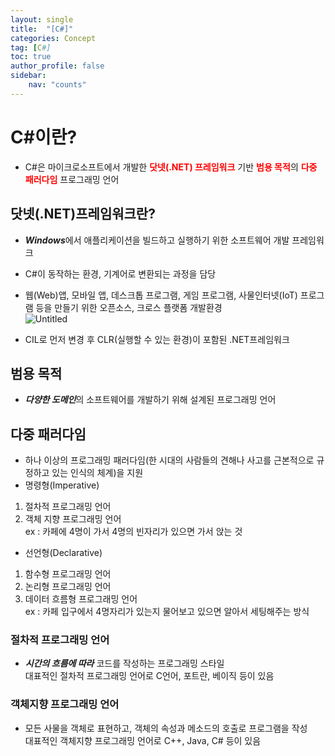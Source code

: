 ```yaml
---
layout: single
title:  "[C#]"
categories: Concept
tag: [C#]
toc: true
author_profile: false
sidebar:
    nav: "counts"
---
```


# C#이란?  
- C#은 마이크로소프트에서 개발한 <span style="color:red">**닷넷(.NET) 프레임워크**</span> 기반 <span style="color:red">**범용 목적**</span>의 <span style="color:red">**다중 패러다임** </span>프로그래밍 언어    
  
    
## 닷넷(.NET)프레임워크란?  
- ***Windows***에서 애플리케이션을 빌드하고 실행하기 위한 소프트웨어 개발 프레임워크  
- C#이 동작하는 환경, 기계어로 변환되는 과정을 담당  
- 웹(Web)앱, 모바일 앱, 데스크톱 프로그램, 게임 프로그램, 사물인터넷(IoT) 프로그램 등을 만들기 위한 오픈소스, 크로스 플랫폼 개발환경  
![Untitled](https://github.com/user-attachments/assets/3263f333-fbf6-47d8-a798-a2a39e50deef)
  
- CIL로 먼저 변경 후 CLR(실행할 수 있는 환경)이 포함된 .NET프레임워크  
  
    
## 범용 목적  
- ***다양한 도메인***의 소프트웨어를 개발하기 위해 설계된 프로그래밍 언어  
  
## 다중 패러다임  
- 하나 이상의 프로그래밍 패러다임(한 시대의 사람들의 견해나 사고를 근본적으로 규정하고 있는 인식의 체계)을 지원  
- 명령형(Imperative)  
1. 절차적 프로그래밍 언어  
2. 객체 지향 프로그래밍 언어  
ex : 카페에 4명이 가서 4명의 빈자리가 있으면 가서 앉는 것    

- 선언형(Declarative)
1. 함수형 프로그래밍 언어  
2. 논리형 프로그래밍 언어  
3. 데이터 흐름형 프로그래밍 언어  
ex : 카페 입구에서 4명자리가 있는지 물어보고 있으면 알아서 세팅해주는 방식  
  
### 절차적 프로그래밍 언어  
- ***시간의 흐름에 따라*** 코드를 작성하는 프로그래밍 스타일  
대표적인 절차적 프로그래밍 언어로 C언어, 포트란, 베이직 등이 있음  
  
### 객체지향 프로그래밍 언어  
- 모든 사물을 객체로 표현하고, 객체의 속성과 메소드의 호출로 프로그램을 작성  
대표적인 객체지향 프로그래밍 언어로 C++, Java, C# 등이 있음